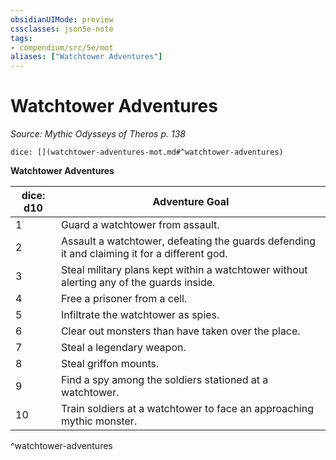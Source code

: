 ```yaml
---
obsidianUIMode: preview
cssclasses: json5e-note
tags:
- compendium/src/5e/mot
aliases: ["Watchtower Adventures"]
---
```

# Watchtower Adventures
*Source: Mythic Odysseys of Theros p. 138* 

`dice: [](watchtower-adventures-mot.md#^watchtower-adventures)`

**Watchtower Adventures**

| dice: d10 | Adventure Goal |
|-----------|----------------|
| 1 | Guard a watchtower from assault. |
| 2 | Assault a watchtower, defeating the guards defending it and claiming it for a different god. |
| 3 | Steal military plans kept within a watchtower without alerting any of the guards inside. |
| 4 | Free a prisoner from a cell. |
| 5 | Infiltrate the watchtower as spies. |
| 6 | Clear out monsters than have taken over the place. |
| 7 | Steal a legendary weapon. |
| 8 | Steal griffon mounts. |
| 9 | Find a spy among the soldiers stationed at a watchtower. |
| 10 | Train soldiers at a watchtower to face an approaching mythic monster. |
^watchtower-adventures
